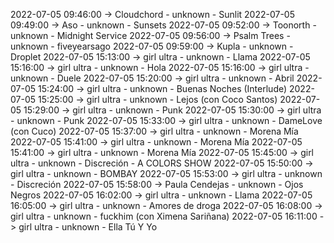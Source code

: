 2022-07-05 09:46:00 -> Cloudchord - unknown - Sunlit
2022-07-05 09:49:00 -> Aso - unknown - Sunsets
2022-07-05 09:52:00 -> Toonorth - unknown - Midnight Service
2022-07-05 09:56:00 -> Psalm Trees - unknown - fiveyearsago
2022-07-05 09:59:00 -> Kupla - unknown - Droplet
2022-07-05 15:13:00 -> girl ultra - unknown - Llama
2022-07-05 15:16:00 -> girl ultra - unknown - Hola
2022-07-05 15:16:00 -> girl ultra - unknown - Duele
2022-07-05 15:20:00 -> girl ultra - unknown - Abril
2022-07-05 15:24:00 -> girl ultra - unknown - Buenas Noches (Interlude)
2022-07-05 15:25:00 -> girl ultra - unknown - Lejos (con Coco Santos)
2022-07-05 15:29:00 -> girl ultra - unknown - Punk
2022-07-05 15:30:00 -> girl ultra - unknown - Punk
2022-07-05 15:33:00 -> girl ultra - unknown - DameLove (con Cuco)
2022-07-05 15:37:00 -> girl ultra - unknown - Morena Mía
2022-07-05 15:41:00 -> girl ultra - unknown - Morena Mía
2022-07-05 15:41:00 -> girl ultra - unknown - Morena Mía
2022-07-05 15:45:00 -> girl ultra - unknown - Discreción - A COLORS SHOW
2022-07-05 15:50:00 -> girl ultra - unknown - BOMBAY
2022-07-05 15:53:00 -> girl ultra - unknown - Discreción
2022-07-05 15:58:00 -> Paula Cendejas - unknown - Ojos Negros
2022-07-05 16:02:00 -> girl ultra - unknown - Llama
2022-07-05 16:05:00 -> girl ultra - unknown - Amores de droga
2022-07-05 16:08:00 -> girl ultra - unknown - fuckhim (con Ximena Sariñana)
2022-07-05 16:11:00 -> girl ultra - unknown - Ella Tú Y Yo
